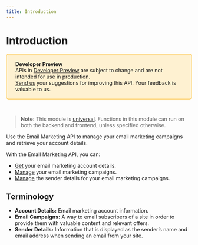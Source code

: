 ```yaml
---
title: Introduction
---
```


# Introduction

<div style="background-color: #FEF1D1; padding: 18px 24px; border-radius: 6px; border: 1px solid #FDB10C; box-sizing: border-box; display: inline-block">
    <b>Developer Preview</b>
    <br/>
    <span>APIs in <a href="https://www.wix.com/velo/reference/api-overview/developer-preview">Developer Preview</a> are subject to change and are not intended for use in production.<br/><a href="mailto:velo-preview-feedback@wix.com">Send us</a> your suggestions for improving this API. Your feedback is valuable to us.</span>
</div>


&nbsp;
> **Note:** This module is [universal](/api-overview/api-versions#universal-modules). Functions in this module can run on both the backend and frontend, unless specified otherwise. 


Use the Email Marketing API to manage your email marketing campaigns and retrieve your account details. 

With the Email Marketing API, you can:

* [Get](/account-details/get-account-details) your email marketing account details. 
* [Manage](/campaigns) your email marketing campaigns.
* [Manage](/sender-details) the sender details for your email marketing campaigns. 


## Terminology
- **Account Details:** Email marketing account information.
- **Email Campaigns:** A way to email subscribers of a site in order to provide them with valuable content and relevant offers. 
- **Sender Details:** Information that is displayed as the sender’s name and email address when sending an email from your site.
